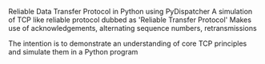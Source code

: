 Reliable Data Transfer Protocol in Python using PyDispatcher 
A simulation of TCP like reliable protocol dubbed as 'Reliable Transfer Protocol'
Makes use of acknowledgements, alternating sequence numbers, retransmissions 

The intention is to demonstrate an understanding of core TCP principles and simulate them in a Python program
